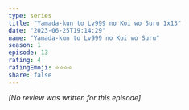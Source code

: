 ```yaml
---
type: series
title: "Yamada-kun to Lv999 no Koi wo Suru 1x13"
date: "2023-06-25T19:14:29"
name: "Yamada-kun to Lv999 no Koi wo Suru"
season: 1
episode: 13
rating: 4
ratingEmoji: ⭐️⭐️⭐️⭐️
share: false
---
```


*[No review was written for this episode]*
